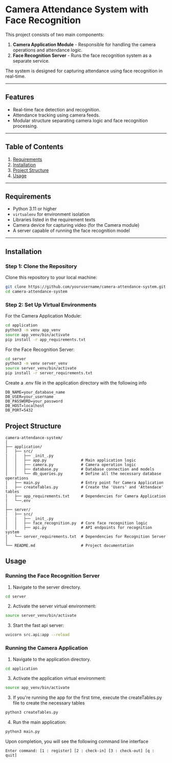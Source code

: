 # Camera Attendance System with Face Recognition

This project consists of two main components:  
1. **Camera Application Module** - Responsible for handling the camera operations and attendance logic.  
2. **Face Recognition Server** - Runs the face recognition system as a separate service.

The system is designed for capturing attendance using face recognition in real-time.

---

## Features
- Real-time face detection and recognition.
- Attendance tracking using camera feeds.
- Modular structure separating camera logic and face recognition processing.

---

## Table of Contents
1. [Requirements](#requirements)
2. [Installation](#installation)
3. [Project Structure](#project-structure)
4. [Usage](#usage)
---

## Requirements
- Python 3.11 or higher
- `virtualenv` for environment isolation
- Libraries listed in the requirement texts
- Camera device for capturing video (for the Camera module)
- A server capable of running the face recognition model

---

## Installation

### Step 1: Clone the Repository
Clone this repository to your local machine:
```bash
git clone https://github.com/yourusername/camera-attendance-system.git
cd camera-attendance-system
```

### Step 2: Set Up Virtual Environments
For the Camera Application Module:

```bash
cd application
python3 -m venv app_venv
source app_venv/bin/activate
pip install -r app_requirements.txt
```

For the Face Recognition Server:

```bash
cd server
python3 -m venv server_venv
source server_venv/bin/activate 
pip install -r server_requirements.txt
```

Create a .env file in the application directory with the following info
```
DB_NAME=your_database_name
DB_USER=your_username
DB_PASSWORD=your_password
DB_HOST=localhost
DB_PORT=5432
```

## Project Structure

```
camera-attendance-system/
│
├── application/
│   ├── src/
|   |   ├── _init_.py
│   │   ├── app.py               # Main application logic
│   │   ├── camera.py            # Camera operation logic
│   │   ├── database.py          # Database connection and models
│   │   └── db_queries.py        # Define all the necessary database operations
│   ├── main.py                  # Entry point for Camera Application
|   ├── createTables.py          # Create the 'Users' and 'Attendace' tables
│   ├── app_requirements.txt     # Dependencies for Camera Application
|   └──.env
│
├── server/
│   ├── src/
|   |   ├── _init_.py
│   │   ├── face_recognition.py  # Core face recognition logic
│   │   ├── api.py               # API endpoints for recognition system
│   └── server_requirements.txt  # Dependencies for Recognition Server
│
└── README.md                    # Project documentation
```

## Usage

### Running the Face Recognition Server
1. Navigate to the server directory.
  ```bash
  cd server
  ```
2. Activate the server virtual environment:
  ```bash
  source server_venv/bin/activate  
  ```
3. Start the fast api server:
  ```bash
  uvicorn src.api:app --reload
  ```

### Running the Camera Application
1. Navigate to the application directory.
  ```bash
  cd application 
  ```
3. Activate the application virtual environment:
  ```bash
  source app_venv/bin/activate  
  ```
3. If you're running the app for the first time, execute the createTables.py file to create the necessary tables
  ```bash
  python3 createTables.py
  ```
4. Run the main application:
  ```bash
  python3 main.py
  ```

Upon completion, you will see the following command line interface
```
Enter command: [1 : register] [2 : check-in] [3 : check-out] [q : quit] 
```


